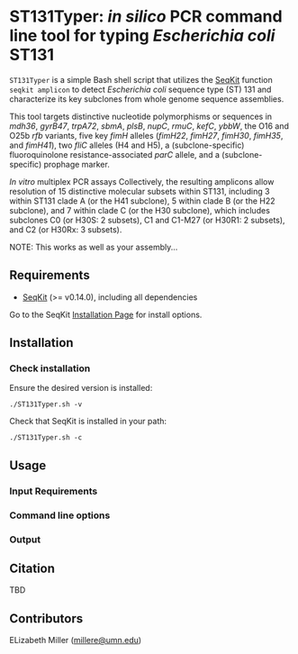 # ST131Typer: *in silico* PCR command line tool for typing *Escherichia coli* ST131

`ST131Typer` is a simple Bash shell script that utilizes the [SeqKit](https://bioinf.shenwei.me/seqkit/) function `seqkit amplicon` to detect *Escherichia coli* sequence type (ST) 131 and characterize its key subclones from whole genome sequence assemblies.  

This tool targets distinctive nucleotide polymorphisms or sequences in *mdh36*, *gyrB47*, *trpA72*, *sbmA*, *plsB*, *nupC*, *rmuC*, *kefC*, *ybbW*, the O16 and O25b *rfb* variants, five key *fimH* alleles (*fimH22*, *fimH27*, *fimH30*, *fimH35*, and *fimH41*), two *fliC* alleles (H4 and H5), a (subclone-specific) fluoroquinolone resistance-associated *parC* allele, and a (subclone-specific) prophage marker.  

*In vitro* multiplex PCR assays 
Collectively, the resulting amplicons allow resolution of 15 distinctive molecular subsets within ST131, including 3 within ST131 clade A (or the H41 subclone), 5 within clade B (or the H22 subclone), and 7 within clade C (or the H30 subclone), which includes subclones C0 (or H30S: 2 subsets), C1 and C1-M27 (or H30R1: 2 subsets), and C2 (or H30Rx: 3 subsets).



NOTE: This works as well as your assembly...

## Requirements

* [SeqKit](https://bioinf.shenwei.me/seqkit/) (>= v0.14.0), including all dependencies

Go to the SeqKit [Installation Page](https://github.com/shenwei356/seqkit#installation) for install options.

## Installation




### Check installation

Ensure the desired version is installed:

`./ST131Typer.sh -v`

Check that SeqKit is installed in your path:

`./ST131Typer.sh -c`

## Usage

### Input Requirements
### Command line options
### Output

## Citation
TBD

## Contributors
ELizabeth Miller (millere@umn.edu)

